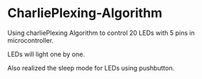 # CharliePlexing-Algorithm
Using charliePlexing Algorithm to control 20 LEDs with 5 pins in microcontroller.

LEDs will light one by one.

Also realized the sleep mode for LEDs using pushbutton.


